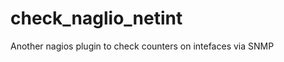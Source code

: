 check_naglio_netint
===================

Another nagios plugin to check counters on intefaces via SNMP
